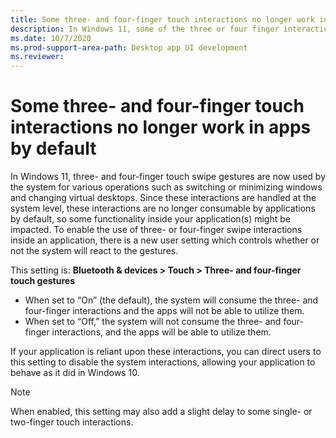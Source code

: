 ```yaml
---
title: Some three- and four-finger touch interactions no longer work in apps by default
description: In Windows 11, some of the three or four finger interactions are no longer consumable by applications by default.
ms.date: 10/7/2020
ms.prod-support-area-path: Desktop app UI development
ms.reviewer: 
---
```

# Some three- and four-finger touch interactions no longer work in apps by default

In Windows 11, three- and four-finger touch swipe gestures are now used by the system for various operations such as switching or minimizing windows and changing virtual desktops.  Since these interactions are handled at the system level, these interactions are no longer consumable by applications by default, so some functionality inside your application(s) might be impacted.
To enable the use of three- or four-finger swipe interactions inside an application, there is a new user setting which controls whether or not the system will react to the gestures.  

This setting is: **Bluetooth & devices > Touch > Three- and four-finger touch gestures**
- When set to “On” (the default), the system will consume the three- and four-finger interactions and the apps will not be able to utilize them.
- When set to “Off,” the system will not consume the three- and four-finger interactions, and the apps will be able to utilize them.

If your application is reliant upon these interactions, you can direct users to this setting to disable the system interactions, allowing your application to behave as it did in Windows 10.

> [!NOTE]
> When enabled, this setting may also add a slight delay to some single- or two-finger touch interactions.
